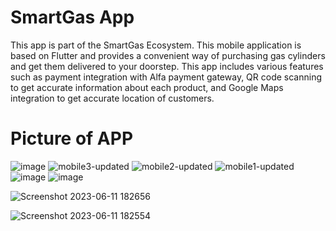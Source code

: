 # SmartGas App
This app is part of the SmartGas Ecosystem. This mobile application is based on Flutter and provides a convenient way of purchasing gas cylinders and get them delivered to your doorstep.
This app includes various features such as payment integration with Alfa payment gateway, QR code scanning to get accurate information about each product, and Google Maps integration to get accurate location of customers.

# Picture of APP
![image](https://github.com/EC-Paid-Project/Flutter-App/assets/80708898/749c4191-2f33-4d5b-8c3e-fbc06b44ae18)
![mobile3-updated](https://github.com/EC-Paid-Project/Flutter-App/assets/77604475/a0635fb9-0615-45cf-9764-0df4d2d5b576)
![mobile2-updated](https://github.com/EC-Paid-Project/Flutter-App/assets/77604475/c9f57481-6e05-42e1-a578-1ec61045a591)
![mobile1-updated](https://github.com/EC-Paid-Project/Flutter-App/assets/77604475/9d7e2f9d-1509-436e-b485-6f5ae71a89fb)
![image](https://github.com/EC-Paid-Project/Flutter-App/assets/80708898/25f7f029-693f-4aa2-b621-6d0c76d62ee3)
![image](https://github.com/EC-Paid-Project/Flutter-App/assets/80708898/a213dfff-3a34-4df5-b29d-a6738605845d)

![Screenshot 2023-06-11 182656](https://github.com/EC-Paid-Project/Flutter-App/assets/77604475/e9dc4343-2459-48b8-bcdd-eaa3ea75a8e8)

![Screenshot 2023-06-11 182554](https://github.com/EC-Paid-Project/Flutter-App/assets/77604475/cfb0b1e4-b7c3-4880-b905-7300adbf6ca6)
